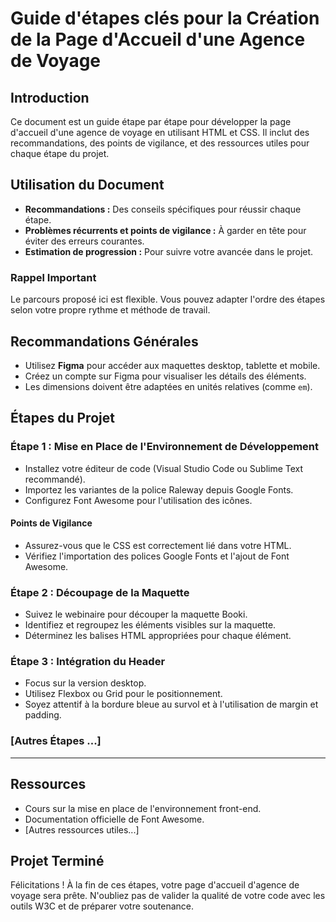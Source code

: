 

# Guide d'étapes clés pour la Création de la Page d'Accueil d'une Agence de Voyage

## Introduction

Ce document est un guide étape par étape pour développer la page d'accueil d'une agence de voyage en utilisant HTML et CSS. Il inclut des recommandations, des points de vigilance, et des ressources utiles pour chaque étape du projet.

## Utilisation du Document

- **Recommandations :** Des conseils spécifiques pour réussir chaque étape.
- **Problèmes récurrents et points de vigilance :** À garder en tête pour éviter des erreurs courantes.
- **Estimation de progression :** Pour suivre votre avancée dans le projet.

### Rappel Important

Le parcours proposé ici est flexible. Vous pouvez adapter l'ordre des étapes selon votre propre rythme et méthode de travail.

## Recommandations Générales

- Utilisez **Figma** pour accéder aux maquettes desktop, tablette et mobile.
- Créez un compte sur Figma pour visualiser les détails des éléments.
- Les dimensions doivent être adaptées en unités relatives (comme `em`).

## Étapes du Projet

### Étape 1 : Mise en Place de l'Environnement de Développement

- Installez votre éditeur de code (Visual Studio Code ou Sublime Text recommandé).
- Importez les variantes de la police Raleway depuis Google Fonts.
- Configurez Font Awesome pour l'utilisation des icônes.

#### Points de Vigilance

- Assurez-vous que le CSS est correctement lié dans votre HTML.
- Vérifiez l'importation des polices Google Fonts et l'ajout de Font Awesome.

### Étape 2 : Découpage de la Maquette

- Suivez le webinaire pour découper la maquette Booki.
- Identifiez et regroupez les éléments visibles sur la maquette.
- Déterminez les balises HTML appropriées pour chaque élément.

### Étape 3 : Intégration du Header

- Focus sur la version desktop.
- Utilisez Flexbox ou Grid pour le positionnement.
- Soyez attentif à la bordure bleue au survol et à l'utilisation de margin et padding.

### [Autres Étapes ...]

---

## Ressources

- Cours sur la mise en place de l'environnement front-end.
- Documentation officielle de Font Awesome.
- [Autres ressources utiles...]

## Projet Terminé

Félicitations ! À la fin de ces étapes, votre page d'accueil d'agence de voyage sera prête. N'oubliez pas de valider la qualité de votre code avec les outils W3C et de préparer votre soutenance.

